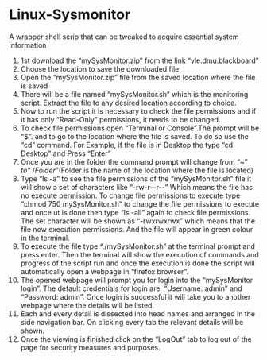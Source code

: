 # Linux-Sysmonitor
A wrapper shell scrip that can be tweaked to acquire essential system information


1)	1st  download the “mySysMonitor.zip” from the link “vle.dmu.blackboard” 
2)	Choose the location to save the downloaded file
3)	Open the “mySysMonitor.zip” file from the saved location where the file is saved
4)	There will be a file named “mySysMonitor.sh” which is the monitoring script. Extract the file to any desired location according to choice.
5)	Now to run the script it is necessary to check the file permissions and if it has only “Read-Only” permissions, it needs to be changed.
6)	To check file permissions open “Terminal or Console”.The prompt will be “$”. and to go to the location where the file is saved. To do so use the “cd” command. For Example, if the file is in Desktop the type “cd Desktop” and Press “Enter”
7)	Once you are in the folder the command prompt will change from “~$” to “~/Folder$”(Folder is the name of the location where the file is located)
8)	Type “ls -a” to see the file permissions of the “mySysMonitor.sh” file it will show a set of characters like “-rw-r--r--”
Which means the file has no execute permission. To change file permissions to execute type “chmod 750 mySysMonitor.sh” to change the file permissions to execute and once ut is done then type “ls -all” again to check file permissions. The set character will be shown as “-rwxrwxrwx” which means that the file now execution permissions. And the file will appear in green colour in the terminal.
9)	To execute the file type “./mySysMonitor.sh” at the terminal prompt and press enter. Then the terminal will show the execution of commands and progress of the script run and once the execution is done the script will automatically open a webpage in “firefox browser”. 
10)	The opened webpage will prompt you for login into the “mySysMonitor login”. The default credentials for login are: “Username: admin” and “Password: admin”. Once login is successful it will take you to another webpage where the details will be listed.
11)	Each and every detail is dissected into head names and arranged in the side navigation bar. On clicking every tab the relevant details will be shown.
12)	Once the viewing is finished click on the “LogOut” tab to log out of the page for security measures and purposes.
